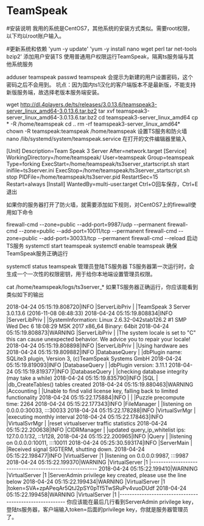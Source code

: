 # TeamSpeak
#安装说明
我用的系统是CentOS7，其他系统的安装方式类似。需要root权限，以下均以root账户输入。

#更新系统和依赖
'yum -y update'
'yum -y install nano wget perl tar net-tools bzip2'
添加用户安装TS
使用普通用户权限运行TeamSpeak，隔离ts服务端与其他系统服务

adduser teamspeak
passwd teamspeak
会提示为新建的用户设置密码，这个密码之后不会用到。
坑点：因为国内ts1汉化的客户端版本不是最新版，不能支持新版服务端，故选择老版本服务端安装。

wget http://dl.4players.de/ts/releases/3.0.13.6/teamspeak3-server_linux_amd64-3.0.13.6.tar.bz2
tar xvf teamspeak3-server_linux_amd64-3.0.13.6.tar.bz2
cd teamspeak3-server_linux_amd64
cp * -R /home/teamspeak
cd ..
rm -rf teamspeak3-server_linux_amd64*
chown -R teamspeak:teamspeak /home/teamspeak
设置TS服务和防火墙
nano /lib/systemd/system/teamspeak.service
在打开的文件编辑器里输入

[Unit]
Description=Team Speak 3 Server
After=network.target
[Service]
WorkingDirectory=/home/teamspeak/
User=teamspeak
Group=teamspeak
Type=forking
ExecStart=/home/teamspeak/ts3server_startscript.sh start inifile=ts3server.ini
ExecStop=/home/teamspeak/ts3server_startscript.sh stop
PIDFile=/home/teamspeak/ts3server.pid
RestartSec=15
Restart=always
[Install]
WantedBy=multi-user.target
Ctrl+O回车保存，Ctrl+E退出

如果你的服务器打开了防火墙，就需要添加如下规则，对CentOS7上的firewall使用如下命令

firewall-cmd --zone=public --add-port=9987/udp --permanent
firewall-cmd --zone=public --add-port=10011/tcp --permanent
firewall-cmd --zone=public --add-port=30033/tcp --permanent
firewall-cmd --reload
启动TS服务
systemctl start teamspeak
systemctl enable teamspeak
确保TeamSpeak服务正确运行

systemctl status teamspeak
管理员登陆TS服务器
TS服务器第一次运行时，会生成一个一次性的权限密钥，用于给你本地端设置管理员权限。

cat /home/teamspeak/logs/ts3server_*
如果TS服务器正确运行，你应该能看到类似如下的输出

2018-04-24 05:15:19.808720|INFO    |ServerLibPriv |   |TeamSpeak 3 Server 3.0.13.6 (2016-11-08 08:48:33)
2018-04-24 05:15:19.808834|INFO    |ServerLibPriv |   |SystemInformation: Linux 2.6.32-042stab126.2 #1 SMP Wed Dec 6 18:08:29 MSK 2017 x86_64 Binary: 64bit
2018-04-24 05:15:19.808873|WARNING |ServerLibPriv |   |The system locale is set to "C" this can cause unexpected behavior. We advice you to repair your locale!
2018-04-24 05:15:19.808898|INFO    |ServerLibPriv |   |Using hardware aes
2018-04-24 05:15:19.809882|INFO    |DatabaseQuery |   |dbPlugin name:    SQLite3 plugin, Version 3, (c)TeamSpeak Systems GmbH
2018-04-24 05:15:19.819093|INFO    |DatabaseQuery |   |dbPlugin version: 3.11.1
2018-04-24 05:15:19.819377|INFO    |DatabaseQuery |   |checking database integrity (may take a while)
2018-04-24 05:15:19.835790|INFO    |SQL           |   |db_CreateTables() tables created
2018-04-24 05:15:19.880463|WARNING |Accounting    |   |Unable to find valid license key, falling back to limited functionality
2018-04-24 05:15:22.175884|INFO    |              |   |Puzzle precompute time: 2264
2018-04-24 05:15:22.177343|INFO    |FileManager   |   |listening on 0.0.0.0:30033, :::30033
2018-04-24 05:15:22.178288|INFO    |VirtualSvrMgr |   |executing monthly interval
2018-04-24 05:15:22.178463|INFO    |VirtualSvrMgr |   |reset virtualserver traffic statistics
2018-04-24 05:15:22.200638|INFO    |CIDRManager   |   |updated query_ip_whitelist ips: 127.0.0.1/32, ::1/128,
2018-04-24 05:15:22.200965|INFO    |Query         |   |listening on 0.0.0.0:10011, :::10011
2018-04-24 05:25:30.593174|INFO    |ServerMain    |   |Received signal SIGTERM, shutting down.
2018-04-24 05:15:22.198477|INFO    |VirtualServer |1  |listening on 0.0.0.0:9987, :::9987
2018-04-24 05:15:22.199370|WARNING |VirtualServer |1  |--------------------------------------------------------
2018-04-24 05:15:22.199410|WARNING |VirtualServer |1  |ServerAdmin privilege key created, please use the line below
2018-04-24 05:15:22.199434|WARNING |VirtualServer |1  |token=SVA+zpAPeqAr5QtJ2pSY0pTf5TwSRuPv4vuoDUdf
2018-04-24 05:15:22.199458|WARNING |VirtualServer |1  |--------------------------------------------------------
你应该能在最后几行看到ServerAdmin privilege key，登陆ts服务器，客户端输入token=后面的privilege key，你就是服务器管理员了。
